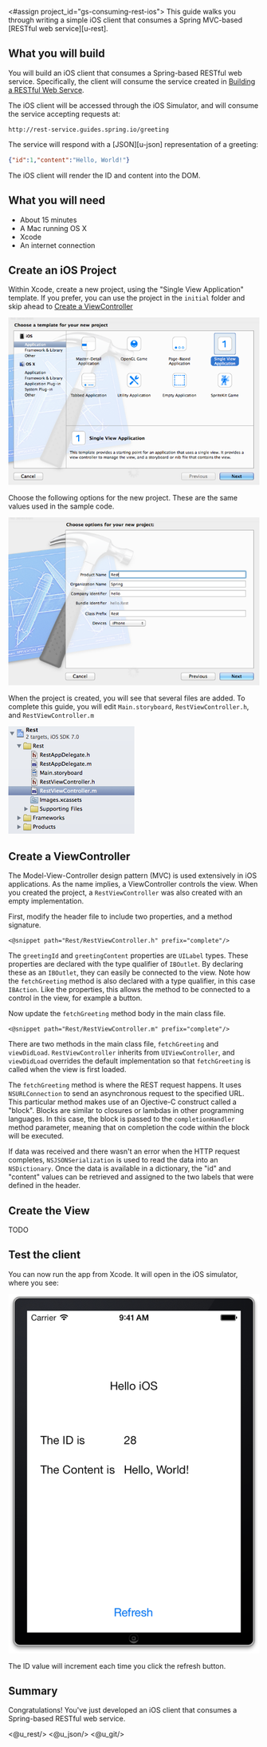 <#assign project_id="gs-consuming-rest-ios">
This guide walks you through writing a simple iOS client that consumes a Spring MVC-based [RESTful web service][u-rest].


What you will build
-------------------

You will build an iOS client that consumes a Spring-based RESTful web service.
Specifically, the client will consume the service created in [Building a RESTful Web Servce][gs-rest-service].

The iOS client will be accessed through the iOS Simulator, and will consume the service accepting requests at:

    http://rest-service.guides.spring.io/greeting

The service will respond with a [JSON][u-json] representation of a greeting:

```json
{"id":1,"content":"Hello, World!"}
```

The iOS client will render the ID and content into the DOM.


What you will need
------------------

 - About 15 minutes
 - A Mac running OS X
 - Xcode
 - An internet connection


Create an iOS Project
---------------------

Within Xcode, create a new project, using the "Single View Application" template. If you prefer, you can use the project in the `initial` folder and skip ahead to [Create a ViewController](#initial) 

![Create new Single View Application Project](images/project1.png)

Choose the following options for the new project. These are the same values used in the sample code.

![Choose options for the new project](images/project2.png)

When the project is created, you will see that several files are added. To complete this guide, you will edit `Main.storyboard`, `RestViewController.h`, and `RestViewController.m`

![View the Xcode project contents](images/project3.png)


<a name="initial"></a>
Create a ViewController
-----------------------

The Model-View-Controller design pattern (MVC) is used extensively in iOS applications. As the name implies, a ViewController controls the view. When you created the project, a `RestViewController` was also created with an empty implementation. 

First, modify the header file to include two properties, and a method signature.

    <@snippet path="Rest/RestViewController.h" prefix="complete"/>
    
The `greetingId` and `greetingContent` properties are `UILabel` types. These properties are declared with the type qualifier of `IBOutlet`. By declaring these as an `IBOutlet`, they can easily be connected to the view. Note how the `fetchGreeting` method is also declared with a type qualifier, in this case `IBAction`. Like the properties, this allows the method to be connected to a control in the view, for example a button.

Now update the `fetchGreeting` method body in the main class file. 

    <@snippet path="Rest/RestViewController.m" prefix="complete"/>

There are two methods in the main class file, `fetchGreeting` and `viewDidLoad`. `RestViewController` inherits from `UIViewController`, and `viewDidLoad` overrides the default implementation so that `fetchGreeting` is called when the view is first loaded.

The `fetchGreeting` method is where the REST request happens. It uses `NSURLConnection` to send an asynchronous request to the specified URL. This particular method makes use of an Ojective-C construct called a "block". Blocks are similar to closures or lambdas in other programming languages. In this case, the block is passed to the `completionHandler` method parameter, meaning that on completion the code within the block will be executed.

If data was received and there wasn't an error when the HTTP request completes, `NSJSONSerialization` is used to read the data into an `NSDictionary`. Once the data is available in a dictionary, the "id" and "content" values can be retrieved and assigned to the two labels that were defined in the header.


Create the View
---------------

TODO


<a name="test"></a>
Test the client
---------------

You can now run the app from Xcode. It will open in the iOS simulator, where you see:

![Model data retrieved from the REST service is rendered into the view.](images/hello.png)

The ID value will increment each time you click the refresh button.


Summary
-------

Congratulations! You've just developed an iOS client that consumes a Spring-based RESTful web service.

[gs-rest-service]: /guides/gs-rest-service/
[zip]: https://github.com/spring-guides/${project_id}/archive/master.zip
<@u_rest/>
<@u_json/>
<@u_git/>

